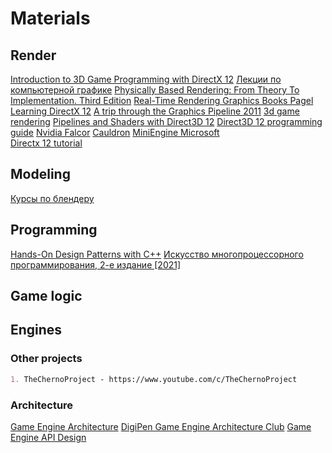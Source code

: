 # Materials

## Render
[Introduction to 3D Game Programming with DirectX 12](https://www.academia.edu/39739327/Introduction_to_3D_GAME_PROGRAMMING_WITH_DIRECTX_12)
[Лекции по компьютерной графике](https://www.youtube.com/watch?v=7tLavP0SIe4&list=PLlb7e2G7aSpRhAzyVXo7HYyS3QLxvNaa6)
[Physically Based Rendering: From Theory To Implementation. Third Edition](https://vk.com/wall-51126445_16070)
[Real-Time Rendering Graphics Books Pagel](https://www.realtimerendering.com/books.html)
[Learning DirectX 12](https://www.3dgep.com/learning-directx-12-1/)
[A trip through the Graphics Pipeline 2011](https://fgiesen.wordpress.com/2011/07/01/a-trip-through-the-graphics-pipeline-2011-part-1/)
[3d game rendering](https://www.techspot.com/article/1851-3d-game-rendering-explained/)
[Pipelines and Shaders with Direct3D 12](https://docs.microsoft.com/en-us/windows/win32/direct3d12/pipelines-and-shaders-with-directx-12)
[Direct3D 12 programming guide](https://docs.microsoft.com/en-us/windows/win32/direct3d12/directx-12-programming-guide)
[Nvidia Falcor](https://developer.nvidia.com/falcor)
[Cauldron](https://github.com/GPUOpen-LibrariesAndSDKs/Cauldron)
[MiniEngine Microsoft](https://github.com/microsoft/DirectX-Graphics-Samples/tree/master/MiniEngine)  
[Directx 12 tutorial](https://www.youtube.com/watch?v=25PSoelCWSo)

## Modeling

 [Курсы по блендеру](https://www.school-xyz.com/intro)
  
## Programming

[Hands-On Design Patterns with C++](https://www.amazon.com/Hands-Design-Patterns-reusable-maintainable/dp/1788832566)
[Искусство многопроцессорного программирования, 2-е издание \[2021\]](https://vk.com/physics_math?w=wall-51126445_83415)

## Game logic 

## Engines 
### Other projects 
```md
1. TheChernoProject - https://www.youtube.com/c/TheChernoProject
```

### Architecture 
[Game Engine Architecture](https://alain.xyz/blog/game-engine-architecture)
[DigiPen Game Engine Architecture Club](https://www.youtube.com/channel/UCqS2rfqCdJ8fUmw8gvv7puQ/videos)
[Game Engine API Design](https://www.youtube.com/watch?v=FmPZG4ETcMc&t=985s)

